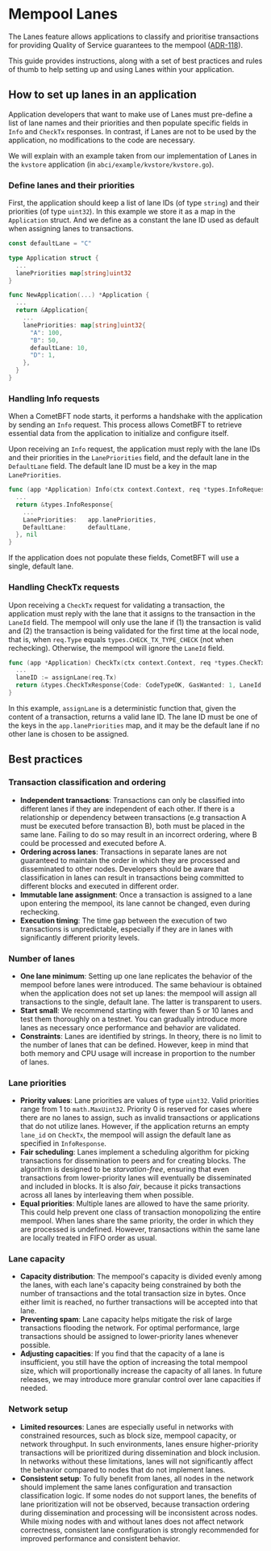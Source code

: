 # Mempool Lanes

The Lanes feature allows applications to classify and prioritise transactions for providing Quality
of Service guarantees to the mempool ([ADR-118](adr)). 

This guide provides instructions, along with a set of best practices and rules of thumb to help
setting up and using Lanes within your application. 

## How to set up lanes in an application

Application developers that want to make use of Lanes must pre-define a list of lane names and their
priorities and then populate specific fields in `Info` and `CheckTx` responses. In contrast, if
Lanes are not to be used by the application, no modifications to the code are necessary.

We will explain with an example taken from our implementation of Lanes in the `kvstore` application
(in `abci/example/kvstore/kvstore.go`).

### Define lanes and their priorities

First, the application should keep a list of lane IDs (of type `string`) and their priorities (of
type `uint32`). In this example we store it as a map in the `Application` struct. And we define as a
constant the lane ID used as default when assigning lanes to transactions.

```go
const defaultLane = "C"

type Application struct {
  ...
  lanePriorities map[string]uint32
}

func NewApplication(...) *Application {
  ...
  return &Application{
    ...
    lanePriorities: map[string]uint32{
      "A": 100,
      "B": 50,
      defaultLane: 10,
      "D": 1,
    },
  }
}
```

### Handling Info requests

When a CometBFT node starts, it performs a handshake with the application by sending an `Info`
request. This process allows CometBFT to retrieve essential data from the application to initialize
and configure itself.

Upon receiving an `Info` request, the application must reply with the lane IDs and
their priorities in the `LanePriorities` field, and the default lane in the `DefaultLane` field. The
default lane ID must be a key in the map `LanePriorities`.

```go
func (app *Application) Info(ctx context.Context, req *types.InfoRequest) (*types.InfoResponse, error) {
  ...
  return &types.InfoResponse{
    ...
    LanePriorities:   app.lanePriorities,
    DefaultLane:      defaultLane,
  }, nil
}
```

If the application does not populate these fields, CometBFT will use a single, default lane.

### Handling CheckTx requests

Upon receiving a `CheckTx` request for validating a transaction, the application must reply with the
lane that it assigns to the transaction in the `LaneId` field. The mempool will only use the lane if
(1) the transaction is valid and (2) the transaction is being validated for the first time at the local node, that is,
when `req.Type` equals `types.CHECK_TX_TYPE_CHECK` (not when rechecking). Otherwise, the mempool
will ignore the `LaneId` field.

```go
func (app *Application) CheckTx(ctx context.Context, req *types.CheckTxRequest) (*types.CheckTxResponse, error) {
  ...
  laneID := assignLane(req.Tx)
  return &types.CheckTxResponse{Code: CodeTypeOK, GasWanted: 1, LaneId: laneID}, nil
}
```
In this example, `assignLane` is a deterministic function that, given the content of a transaction,
returns a valid lane ID. The lane ID must be one of the keys in the `app.lanePriorities` map, and it
may be the default lane if no other lane is chosen to be assigned.

## Best practices

### Transaction classification and ordering

- **Independent transactions**: Transactions can only be classified into different lanes if they are
  independent of each other. If there is a relationship or dependency between transactions (e.g
  transaction A must be executed before transaction B), both must be placed in the same lane.
  Failing to do so may result in an incorrect ordering, where B could be processed and executed
  before A.
- **Ordering across lanes**: Transactions in separate lanes are not guaranteed to maintain the order
  in which they are processed and disseminated to other nodes. Developers should be aware that
  classification in lanes can result in transactions being committed to different blocks and executed
  in different order.
- **Immutable lane assignment**: Once a transaction is assigned to a lane upon entering the mempool,
  its lane cannot be changed, even during rechecking.
- **Execution timing**: The time gap between the execution of two transactions is unpredictable,
  especially if they are in lanes with significantly different priority levels.

### Number of lanes

- **One lane minimum**: Setting up one lane replicates the behavior of the mempool before lanes were
  introduced. The same behaviour is obtained when the application does not set up lanes: the mempool
  will assign all transactions to the single, default lane. The latter is transparent to users.
- **Start small**: We recommend starting with fewer than 5 or 10 lanes and test them thoroughly on a
  testnet. You can gradually introduce more lanes as necessary once performance and behavior are
  validated.
- **Constraints**: Lanes are identified by strings. In theory, there is no limit to the number of
  lanes that can be defined. However, keep in mind that both memory and CPU usage will increase in
  proportion to the number of lanes.

### Lane priorities

- **Priority values**: Lane priorities are values of type `uint32`. Valid priorities range from 1 to
  `math.MaxUint32`. Priority 0 is reserved for cases where there are no lanes to assign, such as
  invalid transactions or applications that do not utilize lanes. However, if the application
  returns an empty `lane_id` on `CheckTx`, the mempool will assign the default lane as specified in
  `InfoResponse`.
- **Fair scheduling**: Lanes implement a scheduling algorithm for picking transactions
  for dissemination to peers and for creating blocks. The algorithm is designed to be
  _starvation-free_, ensuring that even transactions from lower-priority lanes will eventually be
  disseminated and included in blocks. It is also _fair_, because it picks transactions across all
  lanes by interleaving them when possible.
- **Equal priorities**: Multiple lanes are allowed to have the same priority. This could help
  prevent one class of transaction monopolizing the entire mempool. When lanes share the same
  priority, the order in which they are processed is undefined. However, transactions within the same lane are locally treated in FIFO order as usual.

### Lane capacity

- **Capacity distribution**: The mempool's capacity is divided evenly among the lanes, with each
  lane's capacity being constrained by both the number of transactions and the total transaction
  size in bytes. Once either limit is reached, no further transactions will be accepted into that
  lane.
- **Preventing spam**: Lane capacity helps mitigate the risk of large transactions flooding the
  network. For optimal performance, large transactions should be assigned to lower-priority lanes
  whenever possible.
- **Adjusting capacities**: If you find that the capacity of a lane is insufficient, you still have
  the option of increasing the total mempool size, which will proportionally increase the capacity
  of all lanes. In future releases, we may introduce more granular control over lane capacities if
  needed.

### Network setup

- **Limited resources**: Lanes are especially useful in networks with constrained resources, such as
  block size, mempool capacity, or network throughput. In such environments, lanes ensure
  higher-priority transactions will be prioritized during dissemination and block inclusion. In
  networks without these limitations, lanes will not significantly affect the behavior compared to
  nodes that do not implement lanes.
- **Consistent setup**: To fully benefit from lanes, all nodes in the network should implement the
  same lanes configuration and transaction classification logic. If some nodes do not support lanes, the benefits of lane prioritization
  will not be observed, because transaction ordering during dissemination and processing will be
  inconsistent across nodes. While mixing nodes with and without lanes does not affect network
  correctness, consistent lane configuration is strongly recommended for improved performance and
  consistent behavior.

[adr]: ../../../docs/references/architecture/adr-118-mempool-lanes.md